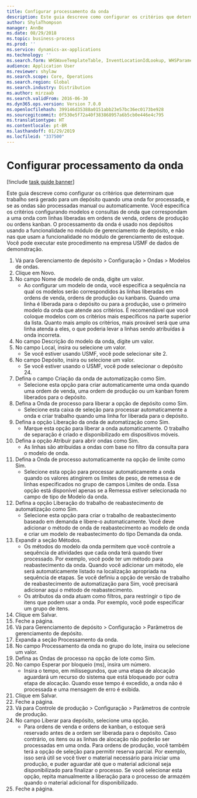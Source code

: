 ```yaml
---
title: Configurar processamento da onda
description: Este guia descreve como configurar os critérios que determinam que trabalho será gerado para um depósito quando uma onda for processada, e se as ondas são processadas manual ou automaticamente.
author: ShylaThompson
manager: AnnBe
ms.date: 08/29/2018
ms.topic: business-process
ms.prod: ''
ms.service: dynamics-ax-applications
ms.technology: ''
ms.search.form: WHSWaveTemplateTable, InventLocationIdLookup, WHSParameters, ProdParameters
audience: Application User
ms.reviewer: shylaw
ms.search.scope: Core, Operations
ms.search.region: Global
ms.search.industry: Distribution
ms.author: mirzaab
ms.search.validFrom: 2016-06-30
ms.dyn365.ops.version: Version 7.0.0
ms.openlocfilehash: 399146d35388a0151abb23e57bc36ec0173be928
ms.sourcegitcommit: 0f530e5f72a40f383868957a6b5cb0e446e4c795
ms.translationtype: HT
ms.contentlocale: pt-BR
ms.lasthandoff: 01/29/2019
ms.locfileid: "337500"
---
```

# <a name="configure-wave-processing"></a>Configurar processamento da onda

[!include [task guide banner](../../includes/task-guide-banner.md)]

Este guia descreve como configurar os critérios que determinam que trabalho será gerado para um depósito quando uma onda for processada, e se as ondas são processadas manual ou automaticamente. Você especifica os critérios configurando modelos e consultas de onda que correspondam a uma onda com linhas liberadas em ordens de venda, ordens de produção ou ordens kanban. O processamento da onda é usado nos depósitos usando a funcionalidade no módulo de gerenciamento de depósito, e não nas que usam a funcionalidade no módulo de gerenciamento de estoque. Você pode executar este procedimento na empresa USMF de dados de demonstração.

1. Vá para Gerenciamento de depósito > Configuração > Ondas > Modelos de ondas.
2. Clique em Novo.
3. No campo Nome de modelo de onda, digite um valor.
    * Ao configurar um modelo de onda, você especifica a sequência na qual os modelos serão correspondidos às linhas liberadas em ordens de venda, ordens de produção ou kanbans. Quando uma linha é liberada para o depósito ou para a produção, use o primeiro modelo da onda que atende aos critérios. É recomendável que você coloque modelos com os critérios mais específicos na parte superior da lista. Quanto mais amplo os critérios, mais provável será que uma linha atenda a eles, o que poderia levar a linhas sendo atribuídas à onda incorreta.  
4. No campo Descrição do modelo da onda, digite um valor.
5. No campo Local, insira ou selecione um valor.
    * Se você estiver usando USMF, você pode selecionar site 2.  
6. No campo Depósito, insira ou selecione um valor.
    * Se você estiver usando o USMF, você pode selecionar o depósito 24.  
7. Defina o campo Criação da onda de automatização como Sim.
    * Selecione esta opção para criar automaticamente uma onda quando uma ordem de venda, uma ordem de produção ou um kanban forem liberados para o depósito.  
8. Defina a Onda de processo para liberar a opção de depósito como Sim. 
    * Selecione esta caixa de seleção para processar automaticamente a onda e criar trabalho quando uma linha for liberada para o depósito.  
9. Defina a opção Liberação da onda de automatização como Sim. 
    * Marque esta opção para liberar a onda automaticamente. O trabalho de separação é criado e disponibilizado em dispositivos móveis.  
10. Defina a opção Atribuir para abrir ondas como Sim. 
    * As linhas são atribuídas a ondas com base no filtro da consulta para o modelo de onda.  
11. Defina a Onda de processo automaticamente na opção de limite como Sim. 
    * Selecione esta opção para processar automaticamente a onda quando os valores atingirem os limites de peso, de remessa e de linhas especificados no grupo de campos Limites de onda. Essa opção está disponível apenas se a Remessa estiver selecionada no campo de tipo de Modelo da onda.  
12. Defina a opção Liberação do trabalho de reabastecimento de automatização como Sim. 
    * Selecione esta opção para criar o trabalho de reabastecimento baseado em demanda e libere-o automaticamente. Você deve adicionar o método de onda de reabastecimento ao modelo de onda e criar um modelo de reabastecimento do tipo Demanda da onda.  
13. Expandir a seção Métodos.
    * Os métodos do modelo da onda permitem que você controle a sequência de atividades que cada onda terá quando tiver processado. Por exemplo, você pode ter um método para reabastecimento da onda. Quando você adicionar um método, ele será automaticamente listado na localização apropriada na sequência de etapas. Se você definiu a opção de versão de trabalho de reabastecimento de automatização para Sim, você precisará adicionar aqui o método de reabastecimento.  
    * Os atributos da onda atuam como filtros, para restringir o tipo de itens que podem usar a onda. Por exemplo, você pode especificar um grupo de itens.  
14. Clique em Salvar.
15. Feche a página.
16. Vá para Gerenciamento de depósito > Configuração > Parâmetros de gerenciamento de depósito.
17. Expanda a seção Processamento da onda.
18. No campo Processamento da onda no grupo do lote, insira ou selecione um valor.
19. Defina as Ondas de processo na opção de lote como Sim.
20. No campo Esperar por bloqueio (ms), insira um número.
    * Insira o tempo, em milissegundos, que uma etapa de alocação aguardará um recurso do sistema que está bloqueado por outra etapa de alocação. Quando esse tempo é excedido, a onda não é processada e uma mensagem de erro é exibida.  
21. Clique em Salvar.
22. Feche a página.
23. Vá para Controle de produção > Configuração > Parâmetros de controle de produção.
24. No campo Liberar para depósito, selecione uma opção.
    * Para ordens de venda e ordens de kanban, o estoque será reservado antes de a ordem ser liberada para o depósito. Caso contrário, os itens ou as linhas de alocação não poderão ser processadas em uma onda. Para ordens de produção, você também terá a opção de seleção para permitir reserva parcial. Por exemplo, isso será útil se você tiver o material necessário para iniciar uma produção, e puder aguardar até que o material adicional seja disponibilizado para finalizar o processo. Se você selecionar esta opção, repita manualmente a liberação para o processo de armazém quando o material adicional for disponibilizado.  
25. Feche a página.

